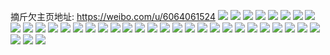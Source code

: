 摘斤欠主页地址: https://weibo.com/u/6064061524 
![](https://wx4.sinaimg.cn/mw2000/006CobpWgy1h8ofzaej09j318g1uo7wh.jpg) 
![](https://wx4.sinaimg.cn/mw2000/006CobpWgy1h8ofzbd5uuj318g1uo7wh.jpg) 
![](https://wx4.sinaimg.cn/mw2000/006CobpWgy1h8ofz52l0tj32c0340u0y.jpg) 
![](https://wx4.sinaimg.cn/mw2000/006CobpWgy1h8ofz8u72zj32c0340x6q.jpg) 
![](https://wx4.sinaimg.cn/mw2000/006CobpWgy1h8ofz7lltsj32c0340b2a.jpg) 
![](https://wx4.sinaimg.cn/mw2000/006CobpWgy1h8ofzdw1tmj30wi1li46y.jpg) 
![](https://wx4.sinaimg.cn/mw2000/006CobpWgy1h8ofzcfzo6j31t92g4qv5.jpg) 
![](https://wx4.sinaimg.cn/mw2000/006CobpWgy1h7rn6t4wsej31um2guhdt.jpg) 
![](https://wx4.sinaimg.cn/mw2000/006CobpWgy1h7rn6w3q1lj32dc1s0b2b.jpg) 
![](https://wx4.sinaimg.cn/mw2000/006CobpWgy1h7rn6x68zgj31uo2gwb29.jpg) 
![](https://wx4.sinaimg.cn/mw2000/006CobpWgy1h7rn6zz6psj32dc1s0npe.jpg) 
![](https://wx4.sinaimg.cn/mw2000/006CobpWgy1h7rn6rbvlrj31kw35su0y.jpg) 
![](https://wx4.sinaimg.cn/mw2000/006CobpWgy1h7rn73zgynj32dc1s0x6q.jpg) 
![](https://wx4.sinaimg.cn/mw2000/006CobpWgy1h7rn74zp23j31cr1t0at4.jpg) 
![](https://wx4.sinaimg.cn/mw2000/006CobpWgy1h7rn78npffj30sg16o4dy.jpg) 
![](https://wx4.sinaimg.cn/mw2000/006CobpWgy1h7rn77ng1tj335s2dc7wi.jpg) 
![](https://wx4.sinaimg.cn/mw2000/006CobpWgy1h6u9c554c6j32dc35s4qp.jpg) 
![](https://wx4.sinaimg.cn/mw2000/006CobpWgy1h6u9ci9vo7j32dc35skjl.jpg) 
![](https://wx4.sinaimg.cn/mw2000/006CobpWgy1h6u9c69ch4j32dc35r7wh.jpg) 
![](https://wx4.sinaimg.cn/mw2000/006CobpWgy1h6u9carbqbj32dc1s0hdt.jpg) 
![](https://wx4.sinaimg.cn/mw2000/006CobpWgy1h6gboljrd0j30u0140gph.jpg) 
![](https://wx4.sinaimg.cn/mw2000/006CobpWgy1h6gbpdsks7j335s2dcwsl.jpg) 
![](https://wx4.sinaimg.cn/mw2000/006CobpWgy1h6gbpir1olj335s2dcto2.jpg) 
![](https://wx4.sinaimg.cn/mw2000/006CobpWgy1h6gbp9m8e9j335s2dcx6r.jpg) 
![](https://wx4.sinaimg.cn/mw2000/006CobpWgy1h6gbpkjpt2j30zx1bwmzd.jpg) 
![](https://wx4.sinaimg.cn/mw2000/006CobpWgy1h6gbp58zhlj32dc35s4qs.jpg) 
![](https://wx4.sinaimg.cn/mw2000/006CobpWgy1h6gbpk3xl1j31o0190gpo.jpg) 
![](https://wx4.sinaimg.cn/mw2000/006CobpWgy1h5yz5wssoej31s035s0zk.jpg) 
![](https://wx4.sinaimg.cn/mw2000/006CobpWgy1h5yz5yqnmgj32ds1scu0x.jpg) 
![](https://wx4.sinaimg.cn/mw2000/006CobpWgy1h5yz5uioasj32dc35sdoy.jpg) 
![](https://wx4.sinaimg.cn/mw2000/006CobpWgy1h5yz5o53qpj32dc35snpe.jpg) 
![](https://wx4.sinaimg.cn/mw2000/006CobpWgy1h4r6pna3hej30u01907h3.jpg) 
![](https://wx4.sinaimg.cn/mw2000/006CobpWgy1h4r6s6rlenj30u0190n7h.jpg) 
![](https://wx4.sinaimg.cn/mw2000/006CobpWgy1h4r6pm0thmj30u0190drl.jpg) 
![](https://wx4.sinaimg.cn/mw2000/006CobpWgy1h4r6poue4oj30u01904aq.jpg) 
![](https://wx4.sinaimg.cn/mw2000/006CobpWgy1h4r6uq9lg0j30u0140n37.jpg) 
